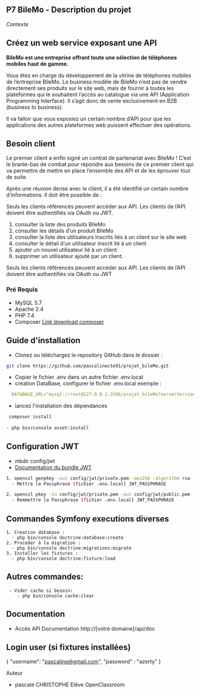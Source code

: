 ## P7 BileMo   -  Description du projet


_Contexte_


## Créez un web service exposant une API
**BileMo est une entreprise offrant toute une sélection de téléphones mobiles haut de gamme.**

Vous êtes en charge du développement de la vitrine de téléphones mobiles de l’entreprise BileMo. Le business modèle de BileMo n’est pas de vendre directement ses produits sur le site web, mais de fournir à toutes les plateformes qui le souhaitent l’accès au catalogue via une API (Application Programming Interface). Il s’agit donc de vente exclusivement en B2B (business to business).

Il va falloir que vous exposiez un certain nombre d’API pour que les applications des autres plateformes web puissent effectuer des opérations.


## Besoin client

Le premier client a enfin signé un contrat de partenariat avec BileMo ! C’est le branle-bas de combat pour répondre aux besoins de ce premier client qui va permettre de mettre en place l’ensemble des API et de les éprouver tout de suite.

Après une réunion dense avec le client, il a été identifié un certain nombre d’informations. Il doit être possible de :

Seuls les clients référencés peuvent accéder aux API. Les clients de l’API doivent être authentifiés via OAuth ou JWT.

  1. consulter la liste des produits BileMo 
  2. consulter les détails d’un produit BileMo 
  3. consulter la liste des utilisateurs inscrits liés à un client sur le site web 
  4. consulter le détail d’un utilisateur inscrit lié à un client 
  5. ajouter un nouvel utilisateur lié à un client 
  6. supprimer un utilisateur ajouté par un client.


 Seuls les clients référencés peuvent accéder aux API. Les clients de l’API doivent être authentifiés via OAuth ou JWT

### Pré Requis

  - MySQL 5.7
  - Apache  2.4
  - PHP 7.4
  - Composer [Link download composer](https://getcomposer.org/download/)


##  Guide d'installation

  - Clonez ou téléchargez le repository GitHub dans le dossier :
  ```sh
  git clone https://github.com/pascalinecte91/projet_bileMo.git
  ```

  - Copier le fichier .env dans un autre fichier .env.local
  - creation DataBase, configurer le fichier .env.local exemple :
  ```yaml
    DATABASE_URL="mysql://root@127.0.0.1:3306/projet_bileMo?serverVersion=5.7"
  ```
  - lancez l'installation des dépendances
  ```sh
   composer install
   
  - php bin/console asset:install
  ```
## Configuration JWT
  - mkdir config/jwt
  - [Documentation du bundle JWT](https://github.com/lexik/LexikJWTAuthenticationBundle)
  ```sh
  1. openssl genpkey -out config/jwt/private.pem -aes256 -algorithm rsa -pkeyopt rsa_keygen_bits:4096
    - Mettre la Passphrase (fichier .env.local) JWT_PASSPHRASE 

  2. openssl pkey -in config/jwt/private.pem -out config/jwt/public.pem -pubout
    - Remmettre la Passphrase (fichier .env.local) JWT_PASSPHRASE 
  ```

## Commandes Symfony executions diverses
  ```
  1. Creation database : 
    - php bin/console doctrine:database:create
  2. Proceder à la migration : 
    - php bin/console doctrine:migrations:migrate
  3. Installer les fixtures :
    - php bin/console doctrine:fixture:load
```

## Autres commandes:
```
 - Vider cache si besoin:
    - php bin/console cache:clear
```

## Documentation

- Accès  API Documentation
  http://[votre domaine]/api/doc

## Login user (si fixtures installées)
{
    "username": "pascaline@gmail.com",
    "password" : "azerty"
}

Auteur
- pascale CHRISTOPHE  Elève OpenClassroom
   
